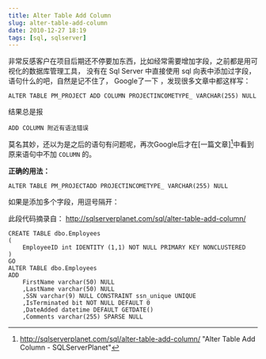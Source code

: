 ```yaml
---
title: Alter Table Add Column
slug: alter-table-add-column
date: 2010-12-27 18:19
tags: [sql, sqlserver]
---
```


非常反感客户在项目后期还不停要加东西，比如经常需要增加字段，之前都是用可视化的数据库管理工具，
没有在 Sql Server 中直接使用 sql 向表中添加过字段，语句什么的吧，自然是记不住了，
Google了一下 ，发现很多文章中都这样写：

    ALTER TABLE PM_PROJECT ADD COLUMN PROJECTINCOMETYPE_ VARCHAR(255) NULL

结果总是报 

    ADD COLUMN 附近有语法错误 

莫名其妙，还以为是之后的语句有问题呢，再次Google后才在[一篇文章][^1]中看到原来语句中不加 `COLUMN` 的。

**正确的用法：**

    ALTER TABLE PM_PROJECTADD PROJECTINCOMETYPE_ VARCHAR(255) NULL

如果是添加多个字段，用逗号隔开：

此段代码摘录自： <http://sqlserverplanet.com/sql/alter-table-add-column/>

    CREATE TABLE dbo.Employees
    (
        EmployeeID int IDENTITY (1,1) NOT NULL PRIMARY KEY NONCLUSTERED
    )
    GO
    ALTER TABLE dbo.Employees
    ADD
        FirstName varchar(50) NULL
        ,LastName varchar(50) NULL
        ,SSN varchar(9) NULL CONSTRAINT ssn_unique UNIQUE
        ,IsTerminated bit NOT NULL DEFAULT 0
        ,DateAdded datetime DEFAULT GETDATE()
        ,Comments varchar(255) SPARSE NULL
        
[^1]: http://sqlserverplanet.com/sql/alter-table-add-column/ "Alter Table Add Column - SQLServerPlanet"
